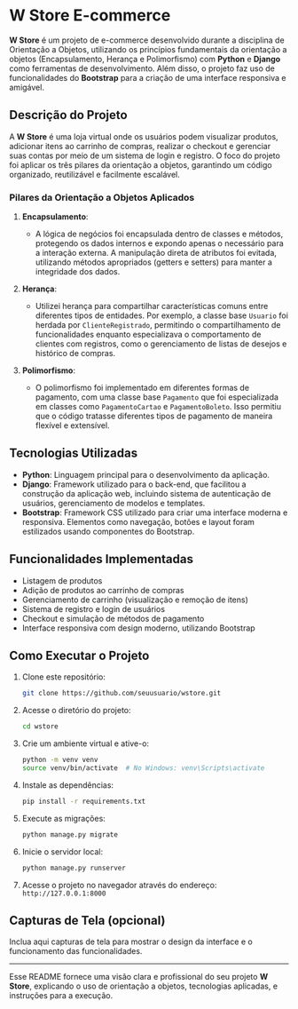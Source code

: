 
# W Store  E-commerce

**W Store** é um projeto de e-commerce desenvolvido durante a disciplina de Orientação a Objetos, utilizando os princípios fundamentais da orientação a objetos (Encapsulamento, Herança e Polimorfismo) com **Python** e **Django** como ferramentas de desenvolvimento. Além disso, o projeto faz uso de funcionalidades do **Bootstrap** para a criação de uma interface responsiva e amigável.

## Descrição do Projeto

A **W Store** é uma loja virtual onde os usuários podem visualizar produtos, adicionar itens ao carrinho de compras, realizar o checkout e gerenciar suas contas por meio de um sistema de login e registro. O foco do projeto foi aplicar os três pilares da orientação a objetos, garantindo um código organizado, reutilizável e facilmente escalável.

### Pilares da Orientação a Objetos Aplicados

1. **Encapsulamento**: 
   - A lógica de negócios foi encapsulada dentro de classes e métodos, protegendo os dados internos e expondo apenas o necessário para a interação externa. A manipulação direta de atributos foi evitada, utilizando métodos apropriados (getters e setters) para manter a integridade dos dados.

2. **Herança**:
   - Utilizei herança para compartilhar características comuns entre diferentes tipos de entidades. Por exemplo, a classe base `Usuario` foi herdada por `ClienteRegistrado`, permitindo o compartilhamento de funcionalidades enquanto especializava o comportamento de clientes com registros, como o gerenciamento de listas de desejos e histórico de compras.

3. **Polimorfismo**: 
   - O polimorfismo foi implementado em diferentes formas de pagamento, com uma classe base `Pagamento` que foi especializada em classes como `PagamentoCartao` e `PagamentoBoleto`. Isso permitiu que o código tratasse diferentes tipos de pagamento de maneira flexível e extensível.

## Tecnologias Utilizadas

- **Python**: Linguagem principal para o desenvolvimento da aplicação.
- **Django**: Framework utilizado para o back-end, que facilitou a construção da aplicação web, incluindo sistema de autenticação de usuários, gerenciamento de modelos e templates.
- **Bootstrap**: Framework CSS utilizado para criar uma interface moderna e responsiva. Elementos como navegação, botões e layout foram estilizados usando componentes do Bootstrap.

## Funcionalidades Implementadas

- Listagem de produtos
- Adição de produtos ao carrinho de compras
- Gerenciamento de carrinho (visualização e remoção de itens)
- Sistema de registro e login de usuários
- Checkout e simulação de métodos de pagamento
- Interface responsiva com design moderno, utilizando Bootstrap

## Como Executar o Projeto

1. Clone este repositório:
   ```bash
   git clone https://github.com/seuusuario/wstore.git
   ```

2. Acesse o diretório do projeto:
   ```bash
   cd wstore
   ```

3. Crie um ambiente virtual e ative-o:
   ```bash
   python -m venv venv
   source venv/bin/activate  # No Windows: venv\Scripts\activate
   ```

4. Instale as dependências:
   ```bash
   pip install -r requirements.txt
   ```

5. Execute as migrações:
   ```bash
   python manage.py migrate
   ```

6. Inicie o servidor local:
   ```bash
   python manage.py runserver
   ```

7. Acesse o projeto no navegador através do endereço: `http://127.0.0.1:8000`

## Capturas de Tela (opcional)

Inclua aqui capturas de tela para mostrar o design da interface e o funcionamento das funcionalidades.

---

Esse README fornece uma visão clara e profissional do seu projeto **W Store**, explicando o uso de orientação a objetos, tecnologias aplicadas, e instruções para a execução.
